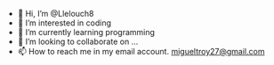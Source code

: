 - 👋 Hi, I’m @Llelouch8
- 👀 I’m interested in coding
- 🌱 I’m currently learning programming
- 💞️ I’m looking to collaborate on ...
- 📫 How to reach me in my email account. migueltroy27@gmail.com

<!---
Llelouch8/Llelouch8 is a ✨ special ✨ repository because its `README.md` (this file) appears on your GitHub profile.
You can click the Preview link to take a look at your changes.
--->
